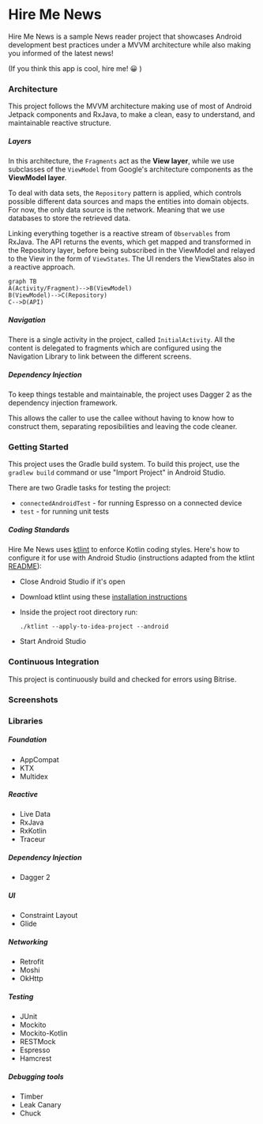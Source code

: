 # Hire Me News

Hire Me News is a sample News reader project that showcases Android development best practices under a MVVM architecture while also making you informed of the latest news!

(If you think this app is cool, hire me! 😀 )

### Architecture

This project follows the MVVM architecture making use of most of Android Jetpack components and RxJava, to make a clean, easy to understand, and maintainable reactive structure.

##### Layers

In this architecture, the `Fragments` act as the **View layer**, while we use subclasses of the `ViewModel` from Google's architecture components as the **ViewModel layer**.

To deal with data sets, the `Repository` pattern is applied, which controls possible different data sources and maps the entities into domain objects. For now, the only data source is the network. Meaning that we use databases to store the retrieved data. 

Linking everything together is a reactive stream of `Observables` from RxJava. The API returns the events, which get mapped and transformed in the Repository layer, before being subscribed in the ViewModel and relayed to the View in the form of `ViewStates`. The UI renders the ViewStates also in a reactive approach.

```mermaid
graph TB
A(Activity/Fragment)-->B(ViewModel)
B(ViewModel)-->C(Repository)
C-->D(API)
```

##### Navigation

There is a single activity in the project, called `InitialActivity`. All the content is delegated to fragments which are configured using the Navigation Library to link between the different screens.

##### Dependency Injection

To keep things testable and maintainable, the project uses Dagger 2 as the dependency injection framework.

This allows the caller to use the callee without having to know how to construct them, separating reposibilities and leaving the code cleaner.

### Getting Started

This project uses the Gradle build system. To build this project, use the `gradlew build` command or use "Import Project" in Android Studio.

There are two Gradle tasks for testing the project:

- `connectedAndroidTest` - for running Espresso on a connected device
- `test` - for running unit tests

##### Coding Standards

Hire Me News uses [ktlint](https://ktlint.github.io/) to enforce Kotlin coding styles. Here's how to configure it for use with Android Studio (instructions adapted from the ktlint [README](https://github.com/shyiko/ktlint/blob/master/README.md)):

- Close Android Studio if it's open

- Download ktlint using these [installation instructions](https://github.com/shyiko/ktlint/blob/master/README.md#installation)

- Inside the project root directory run:

  `./ktlint --apply-to-idea-project --android`

- Start Android Studio

### Continuous Integration

This project is continuously build and checked for errors using Bitrise.

### Screenshots



### Libraries

##### Foundation

- AppCompat
- KTX
- Multidex

##### Reactive

- Live Data
- RxJava
- RxKotlin
- Traceur

##### Dependency Injection

- Dagger 2

##### UI

- Constraint Layout
- Glide

##### Networking

- Retrofit
- Moshi
- OkHttp

##### Testing

- JUnit
- Mockito
- Mockito-Kotlin
- RESTMock
- Espresso
- Hamcrest

##### Debugging tools

- Timber
- Leak Canary
- Chuck
